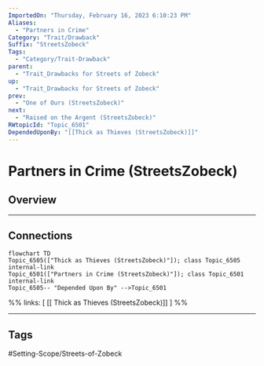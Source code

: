 ```yaml
---
ImportedOn: "Thursday, February 16, 2023 6:10:23 PM"
Aliases:
  - "Partners in Crime"
Category: "Trait/Drawback"
Suffix: "StreetsZobeck"
Tags:
  - "Category/Trait-Drawback"
parent:
  - "Trait_Drawbacks for Streets of Zobeck"
up:
  - "Trait_Drawbacks for Streets of Zobeck"
prev:
  - "One of Ours (StreetsZobeck)"
next:
  - "Raised on the Argent (StreetsZobeck)"
RWtopicId: "Topic_6501"
DependedUponBy: "[[Thick as Thieves (StreetsZobeck)]]"
---
```

# Partners in Crime (StreetsZobeck)
## Overview
---
## Connections
```mermaid
flowchart TD
Topic_6505(["Thick as Thieves (StreetsZobeck)"]); class Topic_6505 internal-link
Topic_6501(["Partners in Crime (StreetsZobeck)"]); class Topic_6501 internal-link
Topic_6505-- "Depended Upon By" -->Topic_6501
```
%%
links: [ [[ Thick as Thieves (StreetsZobeck)]] ]
%%


---
## Tags
#Setting-Scope/Streets-of-Zobeck

